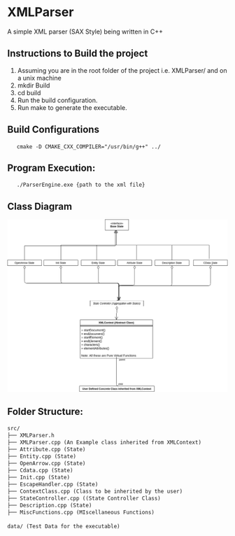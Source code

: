 # XMLParser
A simple XML parser (SAX Style) being written in C++

## Instructions to Build the project
1) Assuming you are in the root folder of the project i.e. XMLParser/ and on a unix machine
2) mkdir Build
3) cd build
4) Run the build configuration.
5) Run make to generate the executable.

## Build Configurations

       cmake -D CMAKE_CXX_COMPILER="/usr/bin/g++" ../  

## Program Execution:

       ./ParserEngine.exe {path to the xml file}

## Class Diagram
![Class Diagram](ClassDiagram.png)

## Folder Structure:
```
src/
├── XMLParser.h
├── XMLParser.cpp (An Example class inherited from XMLContext)
├── Attribute.cpp (State)
├── Entity.cpp (State)
├── OpenArrow.cpp (State)
├── Cdata.cpp (State)
├── Init.cpp (State)
├── EscapeHandler.cpp (State)
├── ContextClass.cpp (Class to be inherited by the user)
├── StateController.cpp ((State Controller Class)
├── Description.cpp (State)
├── MiscFunctions.cpp (MIscellaneous Functions)

data/ (Test Data for the executable)
```
